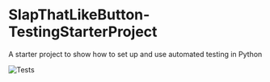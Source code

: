 # SlapThatLikeButton-TestingStarterProject
A starter project to show how to set up and use automated testing in Python

![Tests](https://github.com/Adeniyilowee/testing/actions/workflows/tests.yml/badge.svg)
